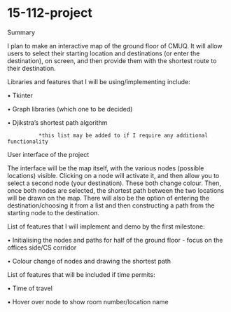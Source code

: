 # 15-112-project
Summary

I plan to make an interactive map of the ground floor of CMUQ. It will allow users to select their starting location and destinations (or enter the destination), on screen, and then provide them with the shortest route to their destination.

Libraries and features that I will be using/implementing include:

•	Tkinter 

•	Graph libraries (which one to be decided)

•	Djikstra’s shortest path algorithm

              *this list may be added to if I require any additional functionality

User interface of the project 

The interface will be the map itself, with the various nodes (possible locations) visible. Clicking on a node will activate it, and then allow you to select a second node (your destination). These both change colour. Then, once both nodes are selected, the shortest path between the two locations will be drawn on the map. There will also be the option of entering the destination/choosing it from a list and then constructing a path from the starting node to the destination.


List of features that I will implement and demo by the first milestone:

•	Initialising the nodes and paths for half of the ground floor - focus on the offices side/CS corridor

•	Colour change of nodes and drawing the shortest path


List of features that will be included if time permits:

•	Time of travel 

•	Hover over node to show room number/location name

